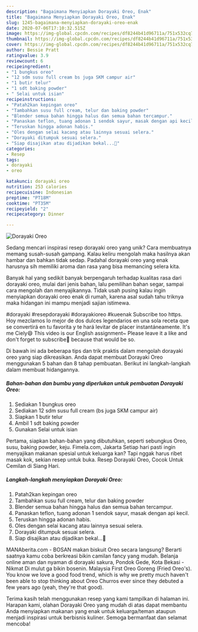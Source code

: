 ```yaml
---
description: "Bagaimana Menyiapkan Dorayaki Oreo, Enak"
title: "Bagaimana Menyiapkan Dorayaki Oreo, Enak"
slug: 1245-bagaimana-menyiapkan-dorayaki-oreo-enak
date: 2020-07-06T17:10:32.515Z
image: https://img-global.cpcdn.com/recipes/df8244b41d96711a/751x532cq70/dorayaki-oreo-foto-resep-utama.jpg
thumbnail: https://img-global.cpcdn.com/recipes/df8244b41d96711a/751x532cq70/dorayaki-oreo-foto-resep-utama.jpg
cover: https://img-global.cpcdn.com/recipes/df8244b41d96711a/751x532cq70/dorayaki-oreo-foto-resep-utama.jpg
author: Bessie Pratt
ratingvalue: 3.9
reviewcount: 6
recipeingredient:
- "1 bungkus oreo"
- "12 sdm susu full cream bs juga SKM campur air"
- "1 butir telur"
- "1 sdt baking powder"
- " Selai untuk isian"
recipeinstructions:
- "Patah2kan kepingan oreo"
- "Tambahkan susu full cream, telur dan baking powder"
- "Blender semua bahan hingga halus dan semua bahan tercampur."
- "Panaskan teflon, tuang adonan 1 sendok sayur, masak dengan api kecil."
- "Teruskan hingga adonan habis."
- "Oles dengan selai kacang atau lainnya sesuai selera."
- "Dorayaki ditumpuk sesuai selera."
- "Siap disajikan atau dijadikan bekal...🤗"
categories:
- Resep
tags:
- dorayaki
- oreo

katakunci: dorayaki oreo 
nutrition: 253 calories
recipecuisine: Indonesian
preptime: "PT18M"
cooktime: "PT35M"
recipeyield: "2"
recipecategory: Dinner

---
```



![Dorayaki Oreo](https://img-global.cpcdn.com/recipes/df8244b41d96711a/751x532cq70/dorayaki-oreo-foto-resep-utama.jpg)

Sedang mencari inspirasi resep dorayaki oreo yang unik? Cara membuatnya memang susah-susah gampang. Kalau keliru mengolah maka hasilnya akan hambar dan bahkan tidak sedap. Padahal dorayaki oreo yang enak harusnya sih memiliki aroma dan rasa yang bisa memancing selera kita.

Banyak hal yang sedikit banyak berpengaruh terhadap kualitas rasa dari dorayaki oreo, mulai dari jenis bahan, lalu pemilihan bahan segar, sampai cara mengolah dan menyajikannya. Tidak usah pusing kalau ingin menyiapkan dorayaki oreo enak di rumah, karena asal sudah tahu triknya maka hidangan ini mampu menjadi sajian istimewa.

#dorayaki #resepdorayaki #dorayakioreo #kueenak Subscribe too https. Hoy mezclamos lo mejor de dos dulces legendarios en una sola receta que se convertirá en tu favorita y te hará levitar de placer instantáneamente. It&#39;s me Ciely😄 This video is our English assignment~ Please leave it a like and don&#39;t forget to subscribe🖤 because that would be so.


Di bawah ini ada beberapa tips dan trik praktis dalam mengolah dorayaki oreo yang siap dikreasikan. Anda dapat membuat Dorayaki Oreo menggunakan 5 bahan dan 8 tahap pembuatan. Berikut ini langkah-langkah dalam membuat hidangannya.

<!--inarticleads1-->

##### Bahan-bahan dan bumbu yang diperlukan untuk pembuatan Dorayaki Oreo:

1. Sediakan 1 bungkus oreo
1. Sediakan 12 sdm susu full cream (bs juga SKM campur air)
1. Siapkan 1 butir telur
1. Ambil 1 sdt baking powder
1. Gunakan  Selai untuk isian


Pertama, siapkan bahan-bahan yang dibutuhkan, seperti sebungkus Oreo, susu, baking powder, keju. Fimela.com, Jakarta Setiap hari pasti ingin menyajikan makanan spesial untuk keluarga kan? Tapi nggak harus ribet masak kok, sekian resep untuk buka. Resep Dorayaki Oreo, Cocok Untuk Cemilan di Siang Hari. 

<!--inarticleads2-->

##### Langkah-langkah menyiapkan Dorayaki Oreo:

1. Patah2kan kepingan oreo
1. Tambahkan susu full cream, telur dan baking powder
1. Blender semua bahan hingga halus dan semua bahan tercampur.
1. Panaskan teflon, tuang adonan 1 sendok sayur, masak dengan api kecil.
1. Teruskan hingga adonan habis.
1. Oles dengan selai kacang atau lainnya sesuai selera.
1. Dorayaki ditumpuk sesuai selera.
1. Siap disajikan atau dijadikan bekal...🤗


MANAberita.com - BOSAN makan biskuit Oreo secara langsung? Berarti saatnya kamu coba berkreasi bikin camilan fancy yang mudah. Belanja online aman dan nyaman di dorayaki sakura, Pondok Gede, Kota Bekasi - Nikmat Di mulut ga bikin bosenin. Malaysia First Oreo Goreng (Fried Oreo&#39;s). You know we love a good food trend, which is why we pretty much haven&#39;t been able to stop thinking about Oreo Churros ever since they debuted a few years ago (yeah, they&#39;re that good). 

Terima kasih telah menggunakan resep yang kami tampilkan di halaman ini. Harapan kami, olahan Dorayaki Oreo yang mudah di atas dapat membantu Anda menyiapkan makanan yang enak untuk keluarga/teman ataupun menjadi inspirasi untuk berbisnis kuliner. Semoga bermanfaat dan selamat mencoba!
